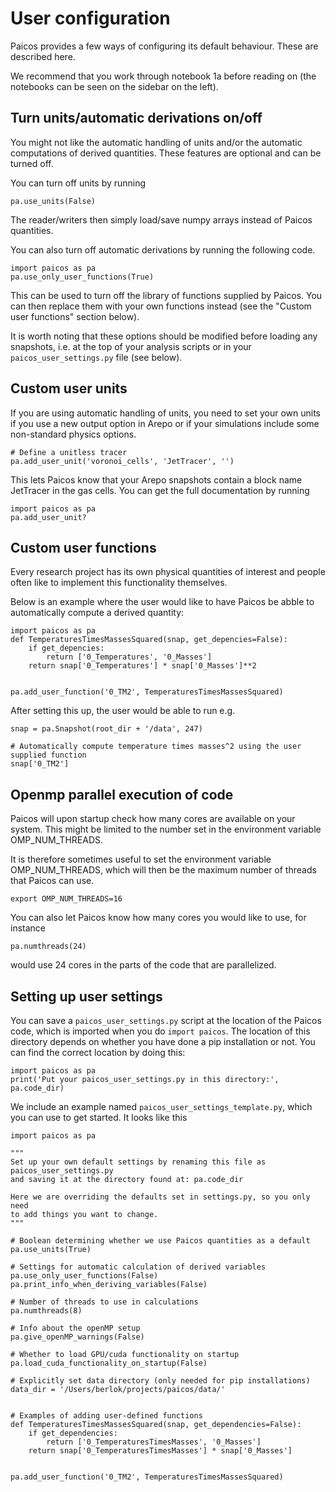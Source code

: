 # User configuration

Paicos provides a few ways of configuring its default behaviour. These are described here.

We recommend that you work through notebook 1a before reading on (the notebooks
can be seen on the sidebar on the left).

## Turn units/automatic derivations on/off

You might not like the automatic handling of units
and/or the automatic computations of derived quantities.
These features are optional and can be turned off.

You can turn off units by running
```
pa.use_units(False)
```
The reader/writers then simply load/save numpy arrays instead of Paicos quantities.

You can also turn off automatic derivations by running the following code.
```
import paicos as pa
pa.use_only_user_functions(True)
```
This can be used to turn off the library of functions supplied by Paicos.
You can then replace them with your own functions instead (see the "Custom user functions"
section below).

It is worth noting that these options should be modified before loading any snapshots,
i.e. at the top of your analysis scripts or in your `paicos_user_settings.py` file (see below).

## Custom user units

If you are using automatic handling of units, you need to set your own units if you use a new output
option in Arepo or if your simulations include some non-standard physics options.

```
# Define a unitless tracer
pa.add_user_unit('voronoi_cells', 'JetTracer', '')
```

This lets Paicos know that your Arepo snapshots contain a block
name JetTracer in the gas cells. You can get the full documentation
by running
```
import paicos as pa
pa.add_user_unit?
```

## Custom user functions

Every research project has its own physical quantities of interest
and people often like to implement this functionality themselves.

Below is an example where the user would like to have Paicos
be abble to automatically compute a derived quantity:
```
import paicos as pa
def TemperaturesTimesMassesSquared(snap, get_depencies=False):
    if get_depencies:
        return ['0_Temperatures', '0_Masses']
    return snap['0_Temperatures'] * snap['0_Masses']**2


pa.add_user_function('0_TM2', TemperaturesTimesMassesSquared)
```
After setting this up, the user would be able to run e.g.

```
snap = pa.Snapshot(root_dir + '/data', 247)

# Automatically compute temperature times masses^2 using the user supplied function
snap['0_TM2']
```

## Openmp parallel execution of code

Paicos will upon startup check how many cores are available on your system.
This might be limited to the number set in the environment variable OMP_NUM_THREADS.

It is therefore sometimes useful to set the environment variable OMP_NUM_THREADS,
which will then be the maximum number of threads that Paicos can use.
```
export OMP_NUM_THREADS=16
```

You can also let Paicos know how many cores you would like to use, for instance
```
pa.numthreads(24)
```
would use 24 cores in the parts of the code that are parallelized.

## Setting up user settings

You can save a `paicos_user_settings.py` script at the location of the Paicos code,
which is imported when you do `import paicos`.
The location of this directory depends on whether you have done a pip installation or not.
You can find the correct location by doing this:

```
import paicos as pa
print('Put your paicos_user_settings.py in this directory:', pa.code_dir)
```

We include an example named `paicos_user_settings_template.py`, which you can use to get started.
It looks like this

```
import paicos as pa

"""
Set up your own default settings by renaming this file as paicos_user_settings.py
and saving it at the directory found at: pa.code_dir

Here we are overriding the defaults set in settings.py, so you only need
to add things you want to change.
"""

# Boolean determining whether we use Paicos quantities as a default
pa.use_units(True)

# Settings for automatic calculation of derived variables
pa.use_only_user_functions(False)
pa.print_info_when_deriving_variables(False)

# Number of threads to use in calculations
pa.numthreads(8)

# Info about the openMP setup
pa.give_openMP_warnings(False)

# Whether to load GPU/cuda functionality on startup
pa.load_cuda_functionality_on_startup(False)

# Explicitly set data directory (only needed for pip installations)
data_dir = '/Users/berlok/projects/paicos/data/'


# Examples of adding user-defined functions
def TemperaturesTimesMassesSquared(snap, get_dependencies=False):
    if get_dependencies:
        return ['0_TemperaturesTimesMasses', '0_Masses']
    return snap['0_TemperaturesTimesMasses'] * snap['0_Masses']


pa.add_user_function('0_TM2', TemperaturesTimesMassesSquared)

```